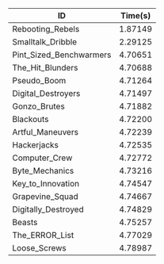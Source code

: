 |ID|Time(s)|
|-|-|
|Rebooting_Rebels|1.87149|
|Smalltalk_Dribble|2.29125|
|Pint_Sized_Benchwarmers|4.70651|
|The_Hit_Blunders|4.70688|
|Pseudo_Boom|4.71264|
|Digital_Destroyers|4.71497|
|Gonzo_Brutes|4.71882|
|Blackouts|4.72200|
|Artful_Maneuvers|4.72239|
|Hackerjacks|4.72535|
|Computer_Crew|4.72772|
|Byte_Mechanics|4.73216|
|Key_to_Innovation|4.74547|
|Grapevine_Squad|4.74667|
|Digitally_Destroyed|4.74829|
|Beasts|4.75257|
|The_ERROR_List|4.77029|
|Loose_Screws|4.78987|
